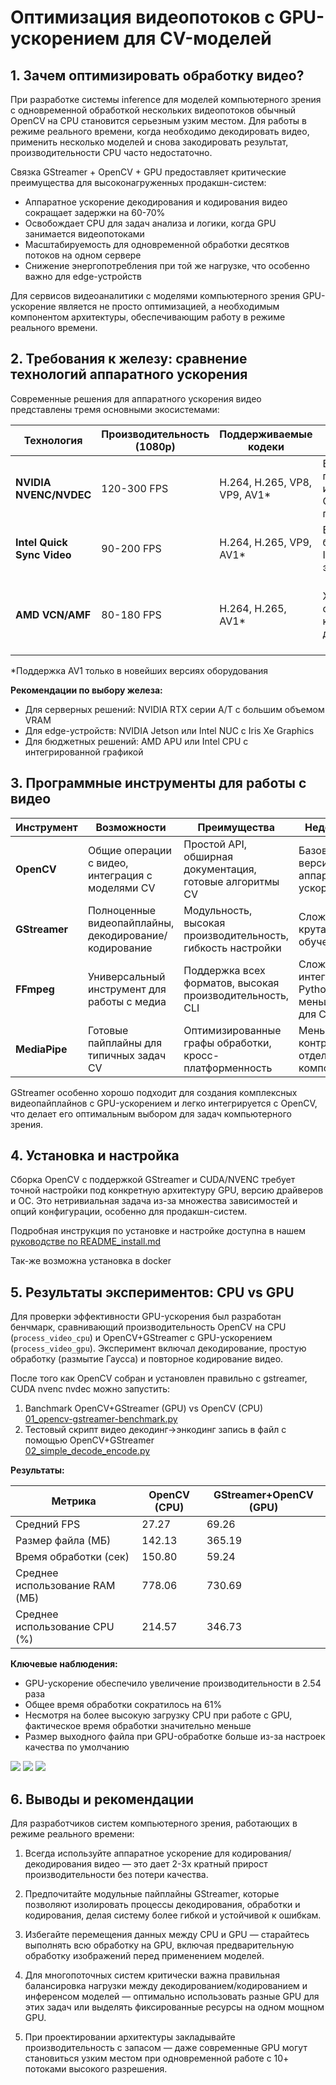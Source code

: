 # Оптимизация видеопотоков с GPU-ускорением для CV-моделей

## 1. Зачем оптимизировать обработку видео?

При разработке системы inference для моделей компьютерного зрения с одновременной обработкой нескольких видеопотоков обычный OpenCV на CPU становится серьезным узким местом. Для работы в режиме реального времени, когда необходимо декодировать видео, применить несколько моделей и снова закодировать результат, производительности CPU часто недостаточно.

Связка GStreamer + OpenCV + GPU предоставляет критические преимущества для высоконагруженных продакшн-систем:
- Аппаратное ускорение декодирования и кодирования видео сокращает задержки на 60-70%
- Освобождает CPU для задач анализа и логики, когда GPU занимается видеопотоками
- Масштабируемость для одновременной обработки десятков потоков на одном сервере
- Снижение энергопотребления при той же нагрузке, что особенно важно для edge-устройств

Для сервисов видеоаналитики с моделями компьютерного зрения GPU-ускорение является не просто оптимизацией, а необходимым компонентом архитектуры, обеспечивающим работу в режиме реального времени.

## 2. Требования к железу: сравнение технологий аппаратного ускорения

Современные решения для аппаратного ускорения видео представлены тремя основными экосистемами:

| Технология | Производительность (1080p) | Поддерживаемые кодеки | Преимущества | Недостатки |
|------------|----------------------------|------------------------|--------------|------------|
| **NVIDIA NVENC/NVDEC** | 120-300 FPS | H.264, H.265, VP8, VP9, AV1* | Высокая производительность, интеграция с CUDA/TensorRT, поддержка batching | Требуются дорогие GPU, закрытые драйверы |
| **Intel Quick Sync Video** | 90-200 FPS | H.264, H.265, VP9, AV1* | Встроен в большинство CPU от Intel, низкое энергопотребление | Ограниченная производительность, меньше опций контроля качества |
| **AMD VCN/AMF** | 80-180 FPS | H.264, H.265, AV1* | Хорошее соотношение цена/качество, открытые драйверы (частично) | Менее зрелая экосистема инструментов, ограниченная поддержка в OpenCV |

*Поддержка AV1 только в новейших версиях оборудования

**Рекомендации по выбору железа:**
- Для серверных решений: NVIDIA RTX серии A/T с большим объемом VRAM
- Для edge-устройств: NVIDIA Jetson или Intel NUC с Iris Xe Graphics
- Для бюджетных решений: AMD APU или Intel CPU с интегрированной графикой

## 3. Программные инструменты для работы с видео

| Инструмент | Возможности | Преимущества | Недостатки |
|------------|-------------|--------------|------------|
| **OpenCV** | Общие операции с видео, интеграция с моделями CV | Простой API, обширная документация, готовые алгоритмы CV | Базовая версия без аппаратного ускорения |
| **GStreamer** | Полноценные видеопайплайны, декодирование/кодирование | Модульность, высокая производительность, гибкость настройки | Сложный API, крутая кривая обучения |
| **FFmpeg** | Универсальный инструмент для работы с медиа | Поддержка всех форматов, высокая производительность, CLI | Сложная интеграция с Python, меньше опций для CV |
| **MediaPipe** | Готовые пайплайны для типичных задач CV | Оптимизированные графы обработки, кросс-платформенность | Меньше контроля над отдельными компонентами |

GStreamer особенно хорошо подходит для создания комплексных видеопайплайнов с GPU-ускорением и легко интегрируется с OpenCV, что делает его оптимальным выбором для задач компьютерного зрения.

## 4. Установка и настройка

Сборка OpenCV с поддержкой GStreamer и CUDA/NVENC требует точной настройки под конкретную архитектуру GPU, версию драйверов и ОС. Это нетривиальная задача из-за множества зависимостей и опций конфигурации, особенно для продакшн-систем.

Подробная инструкция по установке и настройке доступна в нашем  
[руководстве по  README_install.md](./README_install.md)  

Так-же возможна установка в docker

## 5. Результаты экспериментов: CPU vs GPU

Для проверки эффективности GPU-ускорения был разработан бенчмарк, сравнивающий производительность OpenCV на CPU (`process_video_cpu`) и OpenCV+GStreamer с GPU-ускорением (`process_video_gpu`). Эксперимент включал декодирование, простую обработку (размытие Гаусса) и повторное кодирование видео.

После того как OpenCV собран и установлен правильно с gstreamer, CUDA nvenc nvdec можно запустить:
1) Banchmark  OpenCV+GStreamer (GPU) vs OpenCV (CPU)  
[01_opencv-gstreamer-benchmark.py](./examples/01_opencv-gstreamer-benchmark.py)  
2) Тестовый скрипт видео декодинг->энкодинг запись в файл с помощью OpenCV+GStreamer  
[02_simple_decode_encode.py](./examples/02_simple_decode_encode.py)  

**Результаты:**

| Метрика | OpenCV (CPU) | GStreamer+OpenCV (GPU) |
|---------|-------------|------------------------|
| Средний FPS | 27.27 | 69.26 |
| Размер файла (МБ) | 142.13 | 365.19 |
| Время обработки (сек) | 150.80 | 59.24 |
| Среднее использование RAM (МБ) | 778.06 | 730.69 |
| Среднее использование CPU (%) | 214.57 | 346.73 |

**Ключевые наблюдения:**
- GPU-ускорение обеспечило увеличение производительности в 2.54 раза
- Общее время обработки сократилось на 61%
- Несмотря на более высокую загрузку CPU при работе с GPU, фактическое время обработки значительно меньше
- Размер выходного файла при GPU-обработке больше из-за настроек качества по умолчанию

![](./results/fps_comparison_20250329_151911.png)
![](./results/cpu_usage_20250329_151911.png)
![](./results/ram_usage_20250329_151911.png)


## 6. Выводы и рекомендации

Для разработчиков систем компьютерного зрения, работающих в режиме реального времени:

1. Всегда используйте аппаратное ускорение для кодирования/декодирования видео — это дает 2-3х кратный прирост производительности без потери качества.

2. Предпочитайте модульные пайплайны GStreamer, которые позволяют изолировать процессы декодирования, обработки и кодирования, делая систему более гибкой и устойчивой к ошибкам.

3. Избегайте перемещения данных между CPU и GPU — старайтесь выполнять всю обработку на GPU, включая предварительную обработку изображений перед применением моделей.

4. Для многопоточных систем критически важна правильная балансировка нагрузки между декодированием/кодированием и инференсом моделей — оптимально использовать разные GPU для этих задач или выделять фиксированные ресурсы на одном мощном GPU.

5. При проектировании архитектуры закладывайте производительность с запасом — даже современные GPU могут становиться узким местом при одновременной работе с 10+ потоками высокого разрешения.
